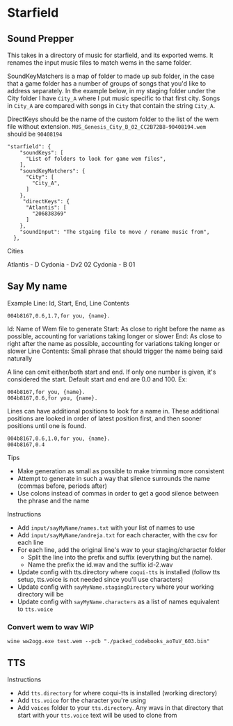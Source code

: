 # Starfield


## Sound Prepper

This takes in a directory of music for starfield, and its exported wems. It renames the input music files to match wems in the same folder.

SoundKeyMatchers is a map of folder to made up sub folder, in the case that a game folder has a number of groups of songs that you'd like to address separately. In the example below, in my staging folder under the City folder I have `City_A` where I put music specific to that first city. Songs in `City_A` are compared with songs in `City` that contain the string `City_A`. 

DirectKeys should be the name of the custom folder to the list of the wem file without extension. `MUS_Genesis_City_B_02_CC2B72B8-90408194.wem` should be `90408194`

```
"starfield": {
    "soundKeys": [
      "List of folders to look for game wem files",
    ],
    "soundKeyMatchers": {
      "City": [
        "City_A",
      ]
    },
     "directKeys": {
      "Atlantis": [
        "206838369"
      ]
    },
    "soundInput": "The stgaing file to move / rename music from",
  },
```

Cities

Atlantis - D
Cydonia - Dv2 02
Cydonia - B 01


## Say My name

Example Line:
Id, Start, End, Line Contents
```
004b8167,0.6,1.7,for you, {name}.
```
Id: Name of Wem file to generate
Start: As close to right before the name as possible, accounting for variations taking longer or slower
End: As close to right after the name as possible, accounting for variations taking longer or slower
Line Contents: Small phrase that should trigger the name being said naturally

A line can omit either/both start and end. If only one number is given, it's considered the start. Default start and end are 0.0 and 100.
Ex:
```
004b8167,for you, {name}.
004b8167,0.6,for you, {name}.
```

Lines can have additional positions to look for a name in. These additional positions are looked in order of latest position first, and then sooner positions until one is found.
```
004b8167,0.6,1.0,for you, {name}.
004b8167,0.4
```

Tips
- Make generation as small as possible to make trimming more consistent
- Attempt to generate in such a way that silence surrounds the name (commas before, periods after)
- Use colons instead of commas in order to get a good silence between the phrase and the name

Instructions
- Add `input/sayMyName/names.txt` with your list of names to use
- Add `input/sayMyName/andreja.txt` for each character, with the csv for each line
- For each line, add the original line's wav to your staging/character folder
  - Split the line into the prefix and suffix (everything but the name). 
  - Name the prefix the id.wav and the suffix id-2.wav
- Update config with tts.directory where `coqui-tts` is installed (follow tts setup, tts.voice is not needed since you'll use characters)
- Update config with `sayMyName.stagingDirectory` where your working directory will be
- Update config with `sayMyName.characters` as a list of names equivalent to `tts.voice`


### Convert wem to wav WIP
```
wine ww2ogg.exe test.wem --pcb "./packed_codebooks_aoTuV_603.bin"
```


## TTS

Instructions
- Add `tts.directory` for where coqui-tts is installed (working directory)
- Add `tts.voice` for the character you're using
- Add `voices` folder to your `tts.directory`. Any wavs in that directory that start with your `tts.voice` text will be used to clone from